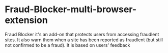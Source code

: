 # Fraud-Blocker-multi-browser-extension
Fraud Blocker it's an add-on that protects users from accessing fraudlent sites. It also warn them when a site has been reported as fraudlent (but still not confirmed to be a fraud). It is based on users' feedback
